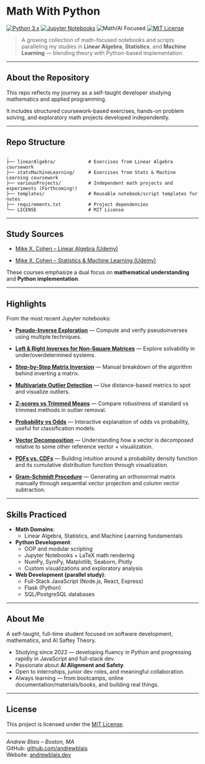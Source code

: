 # Math With Python

[![Python 3.x](https://img.shields.io/badge/Python-3.x-blue.svg)](https://www.python.org)
[![Jupyter Notebooks](https://img.shields.io/badge/Jupyter-Notebooks-orange.svg)](https://jupyter.org)
![Math/AI Focused](https://img.shields.io/badge/Focus-Math%2FAI-blueviolet.svg)
[![MIT License](https://img.shields.io/badge/License-MIT-green.svg)](./LICENSE)

> A growing collection of math-focused notebooks and scripts paralleling my studies in **Linear Algebra**, **Statistics**, and **Machine Learning** — blending theory with Python-based implementation.

---

## About the Repository

This repo reflects my journey as a self-taught developer studying mathematics and applied programming.

It includes structured coursework-based exercises, hands-on problem solving, and exploratory math projects developed independently.

---

## Repo Structure

```text
.
├── linearAlgebra/            # Exercises from Linear Algebra coursework
├── statsMachineLearning/     # Exercises from Stats & Machine Learning coursework
├── variousProjects/          # Independent math projects and experiments (Forthcoming!)
├── templates/                # Reusable notebook/script templates for notes
├── requirements.txt          # Project dependencies
└── LICENSE                   # MIT License
```

---

## Study Sources

-   [Mike X. Cohen – Linear Algebra (Udemy)](https://www.udemy.com/course/linear-algebra-theory-and-implementation/)

-   [Mike X. Cohen – Statistics & Machine Learning (Udemy)](https://www.udemy.com/course/statsml_x/)

These courses emphasize a dual focus on **mathematical understanding** and **Python implementation**.

---

## Highlights

From the most recent Jupyter notebooks:

-   [**Pseudo-Inverse Exploration**](https://github.com/andrewblais/mathWithPython/blob/main/linearAlgebra/la014_pseudo_2_looks.ipynb) — Compute and verify pseudoinverses using multiple techniques.

-   [**Left & Right Inverses for Non-Square Matrices**](https://github.com/andrewblais/mathWithPython/blob/main/linearAlgebra/la013_lr_inv_nonsq.ipynb) — Explore solvability in under/overdetermined systems.

-   [**Step-by-Step Matrix Inversion**](https://github.com/andrewblais/mathWithPython/blob/main/linearAlgebra/la012_mat_inv_steps.ipynb) — Manual breakdown of the algorithm behind inverting a matrix.

-   [**Multivariate Outlier Detection**](https://github.com/andrewblais/mathWithPython/blob/main/statsMachineLearning/sml010_multiv_outl.ipynb) — Use distance-based metrics to spot and visualize outliers.

-   [**Z-scores vs Trimmed Means**](https://github.com/andrewblais/mathWithPython/blob/main/statsMachineLearning/sml011_z_vs_trim.ipynb) — Compare robustness of standard vs trimmed methods in outlier removal.

-   [**Probability vs Odds**](https://github.com/andrewblais/mathWithPython/blob/main/statsMachineLearning/sml012_prob_odds.ipynb) — Interactive explanation of odds vs probability, useful for classification models.

-   [**Vector Decomposition**](https://github.com/andrewblais/mathWithPython/blob/main/linearAlgebra/la015_vec_decomp.ipynb) — Understanding how a vector is decomposed relative to some other reference vector + visualization.

-   [**PDFs vs. CDFs**](https://github.com/andrewblais/mathWithPython/blob/main/statsMachineLearning/sml013_pdf_cdf.ipynb) — Building intuition around a probability density function and its cumulative distribution function through visualization.

-   [**Gram-Schmidt Procedure**](https://github.com/andrewblais/mathWithPython/blob/main/linearAlgebra/la016_gram_schmidt.ipynb) — Generating an orthonormal matrix manually through sequential vector projection and column vector subtraction.

---

## Skills Practiced

-   **Math Domains**:
    -   Linear Algebra, Statistics, and Machine Learning fundamentals
-   **Python Development**:
    -   OOP and modular scripting
    -   Jupyter Notebooks + LaTeX math rendering
    -   NumPy, SymPy, Matplotlib, Seaborn, Plotly
    -   Custom visualizations and exploratory analysis
-   **Web Development (parallel study)**:
    -   Full-Stack JavaScript (Node.js, React, Express)
    -   Flask (Python)
    -   SQL/PostgreSQL databases

---

## About Me

A self-taught, full-time student focused on software development, mathematics, and AI Saftey Theory.

-   Studying since 2022 — developing fluency in Python and progressing rapidly in JavaScript and full-stack dev.
-   Passionate about **AI Alignment and Safety**.
-   Open to internships, junior dev roles, and meaningful collaboration.
-   Always learning — from bootcamps, online documentation/materials/books, and building real things.

---

## License

This project is licensed under the [MIT License](./LICENSE).

---

_Andrew Blais – Boston, MA_  
GitHub: [github.com/andrewblais](https://github.com/andrewblais)  
Website: [andrewblais.dev](https://www.andrewblais.dev)

